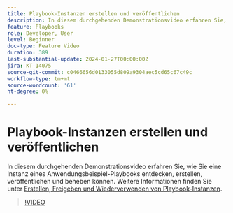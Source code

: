 ```yaml
---
title: Playbook-Instanzen erstellen und veröffentlichen
description: In diesem durchgehenden Demonstrationsvideo erfahren Sie, wie Sie eine Instanz eines Anwendungsbeispiel-Playbooks entdecken, erstellen, veröffentlichen und beheben können.
feature: Playbooks
role: Developer, User
level: Beginner
doc-type: Feature Video
duration: 389
last-substantial-update: 2024-01-27T00:00:00Z
jira: KT-14075
source-git-commit: c0466656d0133055d809a9304aec5cd65c67c49c
workflow-type: tm+mt
source-wordcount: '61'
ht-degree: 0%

---
```



# Playbook-Instanzen erstellen und veröffentlichen

In diesem durchgehenden Demonstrationsvideo erfahren Sie, wie Sie eine Instanz eines Anwendungsbeispiel-Playbooks entdecken, erstellen, veröffentlichen und beheben können. Weitere Informationen finden Sie unter [Erstellen, Freigeben und Wiederverwenden von Playbook-Instanzen](https://experienceleague.adobe.com/docs/experience-platform/use-case-playbooks/playbooks/create-share-reuse.html).

>[!VIDEO](https://video.tv.adobe.com/v/3427058/?learn=on)
